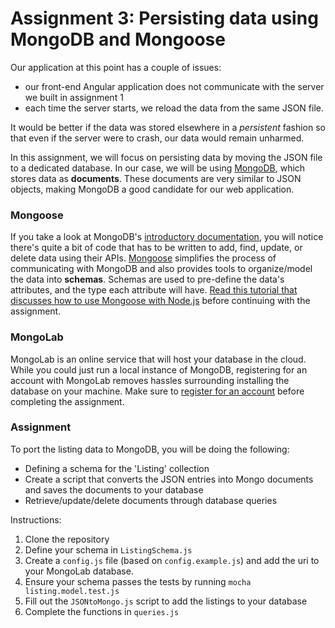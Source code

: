 # Assignment 3: Persisting data using MongoDB and Mongoose

Our application at this point has a couple of issues: 
- our front-end Angular application does not communicate with the server we built in assignment 1
- each time the server starts, we reload the data from the same JSON file. 
 
It would be better if the data was stored elsewhere in a *persistent* fashion so that even if the server were to crash, our data would remain unharmed.

In this assignment, we will focus on persisting data by moving the JSON file to a dedicated database.  In our case, we will be using [MongoDB](https://www.mongodb.org/), which stores data as **documents**. These documents are very similar to JSON objects, making MongoDB a good candidate for our web application. 

### Mongoose
If you take a look at MongoDB's [introductory documentation](https://docs.mongodb.org/getting-started/node/introduction/), you will notice there's quite a bit of code that has to be written to add, find, update, or delete data using their APIs. [Mongoose]() simplifies the process of communicating with MongoDB and also provides tools to organize/model the data into **schemas**. Schemas are used to pre-define the data's attributes, and the type each attribute will have. [Read this tutorial that discusses how to use Mongoose with Node.js](https://scotch.io/tutorials/using-mongoosejs-in-node-js-and-mongodb-applications) before continuing with the assignment.

### MongoLab
MongoLab is an online service that will host your database in the cloud. While you could just run a local instance of MongoDB, registering for an account with MongoLab removes hassles surrounding installing the database on your machine. Make sure to [register for an account](https://mongolab.com/signup/) before completing the assignment. 

### Assignment
To port the listing data to MongoDB, you will be doing the following: 
- Defining a schema for the 'Listing' collection 
- Create a script that converts the JSON entries into Mongo documents and saves the documents to your database
- Retrieve/update/delete documents through database queries

Instructions:

1. Clone the repository
2. Define your schema in `ListingSchema.js`
3. Create a `config.js` file (based on `config.example.js`) and add the uri to your MongoLab database.
3. Ensure your schema passes the tests by running `mocha listing.model.test.js`
4. Fill out the `JSONtoMongo.js` script to add the listings to your database
5. Complete the functions in `queries.js`
